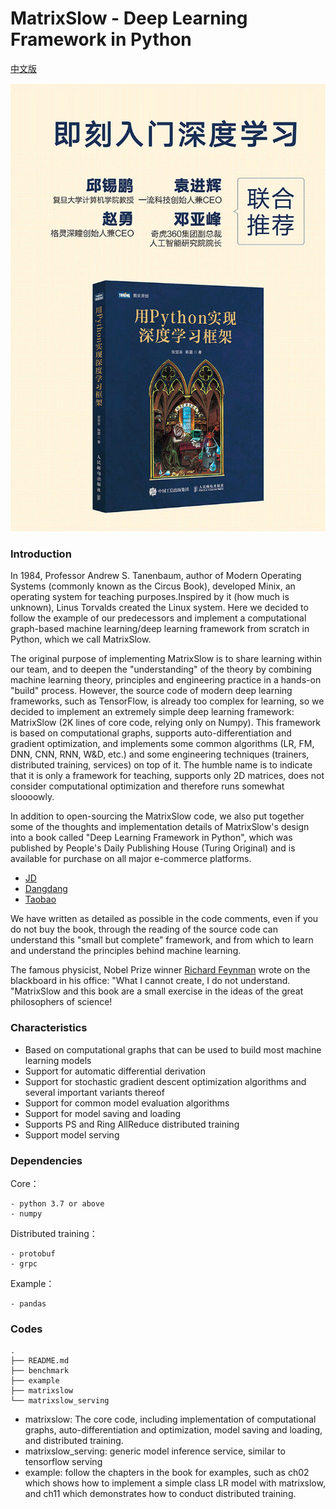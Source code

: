 <!--
 * @Author: chenzhen
 * @Date: 2019-07-09 11:36:06
 * @LastEditTime: 2020-10-26 16:10:10
 * @LastEditors: chenzhen
 * @Description:
-->
# MatrixSlow - Deep Learning Framework in Python

[中文版](README.md)

![avatar](book.png)

### Introduction
In 1984, Professor Andrew S. Tanenbaum, author of Modern Operating Systems (commonly known as the Circus Book), developed Minix, an operating system for teaching purposes.Inspired by it (how much is unknown), Linus Torvalds created the Linux system. Here we decided to follow the example of our predecessors and implement a computational graph-based machine learning/deep learning framework from scratch in Python, which we call MatrixSlow.

The original purpose of implementing MatrixSlow is to share learning within our team, and to deepen the "understanding" of the theory by combining machine learning theory, principles and engineering practice in a hands-on "build" process. However, the source code of modern deep learning frameworks, such as TensorFlow, is already too complex for learning, so we decided to implement an extremely simple deep learning framework: MatrixSlow (2K lines of core code, relying only on Numpy). This framework is based on computational graphs, supports auto-differentiation and gradient optimization, and implements some common algorithms (LR, FM, DNN, CNN, RNN, W&D, etc.) and some engineering techniques (trainers, distributed training, services) on top of it. The humble name is to indicate that it is only a framework for teaching, supports only 2D matrices, does not consider computational optimization and therefore runs somewhat sloooowly.

In addition to open-sourcing the MatrixSlow code, we also put together some of the thoughts and implementation details of MatrixSlow's design into a book called "Deep Learning Framework in Python", which was published by People's Daily Publishing House (Turing Original) and is available for purchase on all major e-commerce platforms.



- [JD](https://item.jd.com/12994556.html)
- [Dangdang](http://product.dangdang.com/29139156.html)
- [Taobao](https://detail.tmall.com/item.htm?spm=a230r.1.14.110.52abd576UEklUs&id=628890432853&ns=1&abbucket=2)

We have written as detailed as possible in the code comments, even if you do not buy the book, through the reading of the source code can understand this "small but complete" framework, and from which to learn and understand the principles behind machine learning.

The famous physicist, Nobel Prize winner [Richard Feynman](https://en.wikipedia.org/wiki/Richard_Feynman) wrote on the blackboard in his office: "What I cannot create, I do not understand. "MatrixSlow and this book are a small exercise in the ideas of the great philosophers of science!


### Characteristics

- Based on computational graphs that can be used to build most machine learning models
- Support for automatic differential derivation
- Support for stochastic gradient descent optimization algorithms and several important variants thereof
- Support for common model evaluation algorithms
- Support for model saving and loading
- Supports PS and Ring AllReduce distributed training
- Support model serving

### Dependencies
Core：
```
- python 3.7 or above
- numpy
```
Distributed training：
```
- protobuf
- grpc
```
Example：
```
- pandas
```

### Codes
```
.
├── README.md
├── benchmark
├── example
├── matrixslow
└── matrixslow_serving
```
- matrixslow: The core code, including implementation of computational graphs, auto-differentiation and optimization, model saving and loading, and distributed training.
- matrixslow_serving: generic model inference service, similar to tensorflow serving
- example: follow the chapters in the book for examples, such as ch02 which shows how to implement a simple class LR model with matrixslow, and ch11 which demonstrates how to conduct distributed training.
